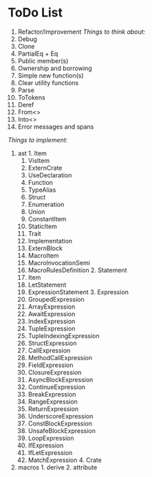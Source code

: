 # ToDo List
 1. Refactor/Improvement
  *Things to think about:*
   1. Debug
   2. Clone
   3. PartialEq + Eq
   4. Public member(s)
   5. Ownership and borrowing
   6. Simple new function(s)
   7. Clear utility functions
   8. Parse
   9. ToTokens
   10. Deref
   11. From<>
   12. Into<>
   13. Error messages and spans

  *Things to implement:*
   1. ast
     1. Item
       1. VisItem
         1. ExternCrate
         2. UseDeclaration
         3. Function
         4. TypeAlias
         5. Struct
         6. Enumeration
         7. Union
         8. ConstantItem
         9. StaticItem
         10. Trait
         11. Implementation
         12. ExternBlock
       2. MacroItem
         1. MacroInvocationSemi
         2. MacroRulesDefinition
     2. Statement
       1. Item
       2. LetStatement
       3. ExpressionStatement
     3. Expression
       1. GroupedExpression
       2. ArrayExpression
       3. AwaitExpression
       4. IndexExpression
       5. TupleExpression
       6. TupleIndexingExpression
       7. StructExpression
       8. CallExpression
       9. MethodCallExpression
       10. FieldExpression
       11. ClosureExpression
       12. AsyncBlockExpression
       13. ContinueExpression
       14. BreakExpression
       15. RangeExpression
       16. ReturnExpression
       17. UnderscoreExpression
       18. ConstBlockExpression
       19. UnsafeBlockExpression
       20. LoopExpression
       21. IfExpression
       22. IfLetExpression
       23. MatchExpression
     4. Crate
   2. macros
     1. derive
     2. attribute